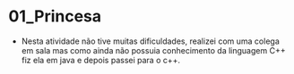 # 01_Princesa

- Nesta atividade não tive muitas dificuldades, realizei com uma colega em sala mas como ainda não possuia conhecimento da linguagem C++ fiz ela em java e depois passei para o c++.
